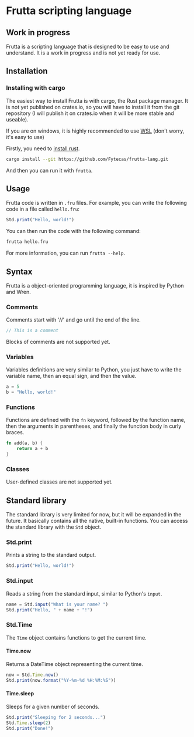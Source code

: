 # Frutta scripting language

## Work in progress

Frutta is a scripting language that is designed to be easy to use and understand. It is a work in progress and is not yet ready for use.

## Installation

### Installing with cargo

The easiest way to install Frutta is with cargo, the Rust package manager.
It is not yet published on crates.io, so you will have to install it from the git repository (I will publish it on crates.io when it will be more stable and useable).

If you are on windows, it is highly recommended to use [WSL](https://learn.microsoft.com/fr-fr/windows/wsl/) (don't worry, it's easy to use)

Firstly, you need to [install rust](https://www.rust-lang.org/tools/install).


```bash
cargo install --git https://github.com/Fytecas/frutta-lang.git
```

And then you can run it with `frutta`.



## Usage

Frutta code is written in `.fru` files.
For example, you can write the following code in a file called `hello.fru`:

<!-- I use javascript for making it look better in github-->
```javascript
Std.print("Hello, world!")
```

You can then run the code with the following command:

```bash
frutta hello.fru
```

For more information, you can run `frutta --help`.

## Syntax

Frutta is a object-oriented programming language, it is inspired by Python and Wren.

### Comments

Comments start with '//' and go until the end of the line.

```javascript
// This is a comment
```

Blocks of comments are not supported yet. <!-- TODO: Support comments block -->

### Variables

Variables definitions are very similar to Python, you just have to write the variable name, then an equal sign, and then the value.

```javascript
a = 5
b = "Hello, world!"
```

### Functions

Functions are defined with the `fn` keyword, followed by the function name, then the arguments in parentheses, and finally the function body in curly braces.

```rust
fn add(a, b) {
    return a + b
}
```

### Classes

User-defined classes are not supported yet. <!-- TODO: Support classes -->

## Standard library

The standard library is very limited for now, but it will be expanded in the future.
It basically contains all the native, built-in functions.
You can access the standard library with the `Std` object.

### Std.print

Prints a string to the standard output.

```javascript
Std.print("Hello, world!")
```

### Std.input

Reads a string from the standard input, similar to Python's `input`.

```javascript
name = Std.input("What is your name? ")
Std.print("Hello, " + name + "!")
```

### Std.Time

The `Time` object contains functions to get the current time.

#### Time.now

Returns a DateTime object representing the current time.

```javascript
now = Std.Time.now()
Std.print(now.format("%Y-%m-%d %H:%M:%S"))
```

#### Time.sleep

Sleeps for a given number of seconds.

```javascript
Std.print("Sleeping for 2 seconds...")
Std.Time.sleep(2)
Std.print("Done!")
```
